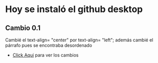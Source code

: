 
# Hoy se instaló el github desktop

## Cambio 0.1
Cambié el text-align= "center" por text-align= "left"; además cambié el párrafo pues se encontraba desordenado
* [Click Aqui](https://github.com/taguivalle/Modulo-2.1-g113/commit/f14dbb0fdd731e47ea879c9333e3ad82fa789325) para ver los cambios
